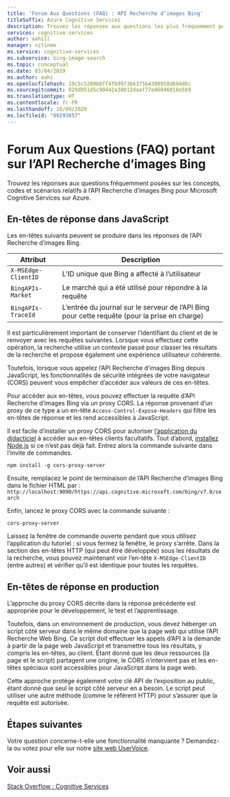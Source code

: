 ```yaml
---
title: 'Forum Aux Questions (FAQ) : API Recherche d’images Bing'
titleSuffix: Azure Cognitive Services
description: Trouvez les réponses aux questions les plus fréquemment posées sur les concepts, le code et les scénarios liés à l’API Recherche d’images Bing.
services: cognitive-services
author: aahill
manager: nitinme
ms.service: cognitive-services
ms.subservice: bing-image-search
ms.topic: conceptual
ms.date: 03/04/2019
ms.author: aahi
ms.openlocfilehash: 19c5c5280b8ff4fb997366375b4300958d694d6c
ms.sourcegitcommit: 829d951d5c90442a38012daaf77e86046018e5b9
ms.translationtype: HT
ms.contentlocale: fr-FR
ms.lasthandoff: 10/09/2020
ms.locfileid: "89293657"
---
```

# <a name="frequently-asked-questions-faq-about-the-bing-image-search-api"></a>Forum Aux Questions (FAQ) portant sur l’API Recherche d’images Bing

Trouvez les réponses aux questions fréquemment posées sur les concepts, codes et scénarios relatifs à l’API Recherche d’images Bing pour Microsoft Cognitive Services sur Azure.

## <a name="response-headers-in-javascript"></a>En-têtes de réponse dans JavaScript

Les en-têtes suivants peuvent se produire dans les réponses de l’API Recherche d’images Bing.

| Attribut           | Description   |
| ------------------- | ------------- |
| `X-MSEdge-ClientID` |L’ID unique que Bing a affecté à l’utilisateur |
| `BingAPIs-Market`   |Le marché qui a été utilisé pour répondre à la requête |
| `BingAPIs-TraceId`  |L’entrée du journal sur le serveur de l’API Bing pour cette requête (pour la prise en charge) |

Il est particulièrement important de conserver l’identifiant du client et de le renvoyer avec les requêtes suivantes. Lorsque vous effectuez cette opération, la recherche utilise un contexte passé pour classer les résultats de la recherche et propose également une expérience utilisateur cohérente.

Toutefois, lorsque vous appelez l’API Recherche d’images Bing depuis JavaScript, les fonctionnalités de sécurité intégrées de votre navigateur (CORS) peuvent vous empêcher d’accéder aux valeurs de ces en-têtes.

Pour accéder aux en-têtes, vous pouvez effectuer la requête d’API Recherche d’images Bing via un proxy CORS. La réponse provenant d’un proxy de ce type a un en-tête `Access-Control-Expose-Headers` qui filtre les en-têtes de réponse et les rend accessibles à JavaScript.

Il est facile d’installer un proxy CORS pour autoriser [l’application du didacticiel](tutorial-bing-image-search-single-page-app.md) à accéder aux en-têtes clients facultatifs. Tout d’abord, [installez Node.js](https://nodejs.org/en/download/) si ce n’est pas déjà fait. Entrez alors la commande suivante dans l’invite de commandes.

```console
npm install -g cors-proxy-server
```

Ensuite, remplacez le point de terminaison de l’API Recherche d’images Bing dans le fichier HTML par :\
`http://localhost:9090/https://api.cognitive.microsoft.com/bing/v7.0/search`

Enfin, lancez le proxy CORS avec la commande suivante :

```console
cors-proxy-server
```

Laissez la fenêtre de commande ouverte pendant que vous utilisez l’application du tutoriel ; si vous fermez la fenêtre, le proxy s’arrête. Dans la section des en-têtes HTTP (qui peut être développée) sous les résultats de la recherche, vous pouvez maintenant voir l’en-tête `X-MSEdge-ClientID` (entre autres) et vérifier qu’il est identique pour toutes les requêtes.

## <a name="response-headers-in-production"></a>En-têtes de réponse en production

L’approche du proxy CORS décrite dans la réponse précédente est appropriée pour le développement, le test et l’apprentissage.

Toutefois, dans un environnement de production, vous devez héberger un script côté serveur dans le même domaine que la page web qui utilise l’API Recherche Web Bing. Ce script doit effectuer les appels d’API à la demande à partir de la page web JavaScript et transmettre tous les résultats, y compris les en-têtes, au client. Étant donné que les deux ressources (la page et le script) partagent une origine, le CORS n’intervient pas et les en-têtes spéciaux sont accessibles pour JavaScript dans la page web.

Cette approche protège également votre clé API de l’exposition au public, étant donné que seul le script côté serveur en a besoin. Le script peut utiliser une autre méthode (comme le référent HTTP) pour s’assurer que la requête est autorisée.

## <a name="next-steps"></a>Étapes suivantes

Votre question concerne-t-elle une fonctionnalité manquante ? Demandez-la ou votez pour elle sur notre [site web UserVoice](https://cognitive.uservoice.com/forums/555907-bing-search).

## <a name="see-also"></a>Voir aussi

 [Stack Overflow : Cognitive Services](https://stackoverflow.com/questions/tagged/bing-api)
